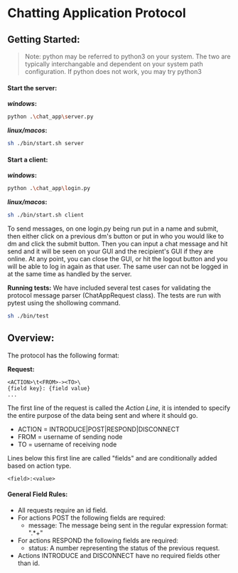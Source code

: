 # Chatting Application Protocol

## Getting Started:
> Note: python may be referred to python3 on your system. The two are typically interchangable and dependent on your system path configuration. If python does not work, you may try python3

#### Start the server:

**_windows_:**
```sh
python .\chat_app\server.py
```
**_linux/macos_:**
```sh
sh ./bin/start.sh server
```

#### Start a client:

**_windows_:**
```sh
python .\chat_app\login.py
```
**_linux/macos_:**
```sh
sh ./bin/start.sh client
```


To send messages, on one login.py being run put in a name and submit, then either click on a previous dm's button or put in who you would like to dm and click the submit button. Then you can input a chat message and hit send and it will be seen on your GUI and the recipient's GUI if they are online. At any point, you can close the GUI, or hit the logout button and you will be able to log in again as that user. The same user can not be logged in at the same time as handled by the server.


**Running tests:**
We have included several test cases for validating the protocol message parser (ChatAppRequest class). The tests are run with pytest using the shollowing command.

```sh
sh ./bin/test
```

## Overview:

The protocol has the following format:

**Request:**
```
<ACTION>\t<FROM>-><TO>\
{field key}: {field value}
...
```

The first line of the request is called the *Action Line*, it is intended to specify the entire purpose of the data being sent and where it should go.
- ACTION = INTRODUCE|POST|RESPOND|DISCONNECT
- FROM = username of sending node
- TO = username of receiving node


Lines below this first line are called "fields" and are conditionally added based on action type.
```
<field>:<value>
```

#### General Field Rules:

- All requests require an id field.
- For actions POST the following fields are required:
  - message: The message being sent in the regular expression format: ".*+"
- For actions RESPOND the following fields are required:
  - status: A number representing the status of the previous request.
- Actions INTRODUCE and DISCONNECT have no required fields other than id.
